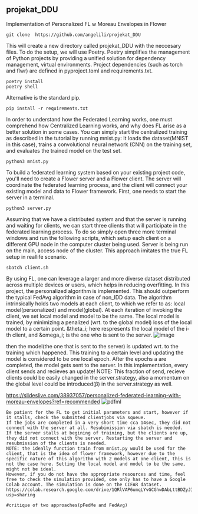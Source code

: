## projekat_DDU
Implementation of Personalized FL w Moreau Envelopes in Flower

```
git clone  https://github.com/angelili/projekat_DDU   
```
This will create a new directory called projekat_DDU with the neccesary files.
 To do the setup, we will use Poetry. Poetry simplifies the management of Python projects by providing a unified solution for dependency management, virtual environments. 
Project dependencies (such as torch and flwr) are defined in pyproject.toml and requirements.txt.
```
poetry install
poetry shell
```
Alternative is the standard pip.
```
pip install -r requirements.txt
```
In order to understand how the Federated Learning works, one must comprehend how Centralized Learning works,
and why does FL arise as a better solution in some cases. 
You can simply start the centralized training as described in the tutorial by running mnist.py:
It loads the dataset(MNIST in this case), trains a convolutional neural network (CNN) on the training set, and evaluates the trained model on the test set.
```
python3 mnist.py
```

To build a federated learning system based on your existing project code, you'll need to create a Flower server and a Flower client. The server will coordinate the federated learning process, and the client will connect your existing model and data to Flower framework.
First, one needs to start the server in a terminal.
```
python3 server.py
```
Assuming that we have a distributed system and that the server is running and waiting for clients, we can start three clients that will participate in the federated learning process. To do so simply open three more terminal windows and run the following scripts, which setup each client on a different GPU node in the computer cluster being used. Server is being run on the main, access node of the cluster. This approach imitates the true FL setup in reallife scenario.
 ```
 sbatch client.sh
 ```
By using FL, one can leverage a larger and more diverse dataset distributed across multiple devices or users, which helps in reducing overfitting. In this project, the personalized algorithm is implemented. This should outperform the typical FedAvg algorithm in case of non_IDD data. The algorithm intrinsically holds two models at each client, to which we refer to as: local model(personalized) and model(global). At each iteration of invoking the client, we set local model and model to be the same.  The local model is trained, by minimizing a penalized (wrt. to the global model) loss of the local model  to a certain point. &theta_i; here respresents the local model of the i-th client, and  &omega_i; is the one who is sent to the server. 
![image](https://github.com/angelili/projekat_DDU/assets/99340194/938826b1-eb5e-4c8e-8dd7-e1055a294aaf)

then the model(the one that is sent to the server) is updated wrt. to the training which happened. This training to a certain level and updating the model is considered to be one local epoch. After the epochs a are completed, the model gets sent to the server. In this implementation, every client sends and recieves an update! NOTE: This fraction of send, recieve clients  could be easily changed in the server.strategy, also a momentum on the global level could be introduced(&beta;) in the server.strategy as well.

https://slideslive.com/38937057/personalized-federated-learning-with-moreau-envelopes?ref=recommended
![pdfml](https://github.com/angelili/projekat_DDU/assets/99340194/04844532-e97e-4510-a09d-595ac8f2135e)


```
Be patient for the FL to get initial parameters and start, however if it stalls, check the submitted clientjobs via squeue.
If the jobs are completed in a very short time cca 14sec, they did not connect with the server at all. Resubimission via sbatch is needed.
If the server stalls at begining of training, but the clients are up, they did not connect with the server. Restarting the server and resubmission of the clients is needed.
NOTE: the ideally function train from mnist.py would be used for the client, that is the idea of flower framework, however due to the specific nature of this algorithm with 2 models at one client, this is not the case here. Setting the local model and model to be the same, might not be ideal.
However, if you do not have the appropriate resources and time, feel free to check the simulation provided, one only has to have a Google Colab account. The simulation is done on the CIFAR dataset.
https://colab.research.google.com/drive/1QRlVAP6umqLYvGCGhwDAbLttBDZyJI4S?usp=sharing

#critique of two approaches(pFedMe and FedAvg)

